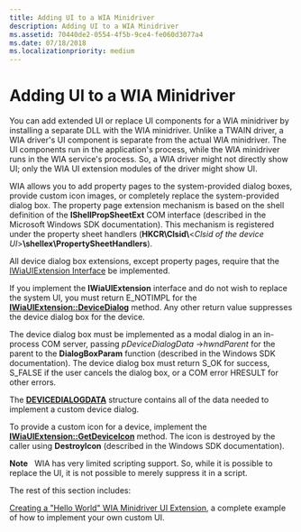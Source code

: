 ```yaml
---
title: Adding UI to a WIA Minidriver
description: Adding UI to a WIA Minidriver
ms.assetid: 70440de2-0554-4f5b-9ce4-fe060d3077a4
ms.date: 07/18/2018
ms.localizationpriority: medium
---
```


# Adding UI to a WIA Minidriver

You can add extended UI or replace UI components for a WIA minidriver by installing a separate DLL with the WIA minidriver. Unlike a TWAIN driver, a WIA driver's UI component is separate from the actual WIA minidriver. The UI components run in the application's process, while the WIA minidriver runs in the WIA service's process. So, a WIA driver might not directly show UI; only the WIA UI extension modules of the driver might show UI.

WIA allows you to add property pages to the system-provided dialog boxes, provide custom icon images, or completely replace the system-provided dialog box. The property page extension mechanism is based on the shell definition of the **IShellPropSheetExt** COM interface (described in the Microsoft Windows SDK documentation). This mechanism is registered under the property sheet handlers (**HKCR\\Clsid\\**&lt;*Clsid of the device UI*&gt;**\\shellex\\PropertySheetHandlers**).

All device dialog box extensions, except property pages, require that the [IWiaUIExtension Interface](/previous-versions/windows/hardware/drivers/ff545078(v=vs.85)) be implemented.

If you implement the **IWiaUIExtension** interface and do not wish to replace the system UI, you must return E\_NOTIMPL for the [**IWiaUIExtension::DeviceDialog**](/previous-versions/windows/hardware/drivers/ff545069(v=vs.85)) method. Any other return value suppresses the device dialog box for the device.

The device dialog box must be implemented as a modal dialog in an in-process COM server, passing *pDeviceDialogData* -&gt;*hwndParent* for the parent to the **DialogBoxParam** function (described in the Windows SDK documentation). The device dialog box must return S\_OK for success, S\_FALSE if the user cancels the dialog box, or a COM error HRESULT for other errors.

The [**DEVICEDIALOGDATA**](/windows-hardware/drivers/ddi/wiadevd/ns-wiadevd-tagdevicedialogdata) structure contains all of the data needed to implement a custom device dialog.

To provide a custom icon for a device, implement the [**IWiaUIExtension::GetDeviceIcon**](/previous-versions/windows/hardware/drivers/ff545075(v=vs.85)) method. The icon is destroyed by the caller using **DestroyIcon** (described in the Windows SDK documentation).

**Note**   WIA has very limited scripting support. So, while it is possible to replace the UI, it is not possible to merely suppress it in a script.

The rest of this section includes:

[Creating a "Hello World" WIA Minidriver UI Extension](creating-a--hello-world--wia-minidriver-ui-extension.md), a complete example of how to implement your own custom UI.